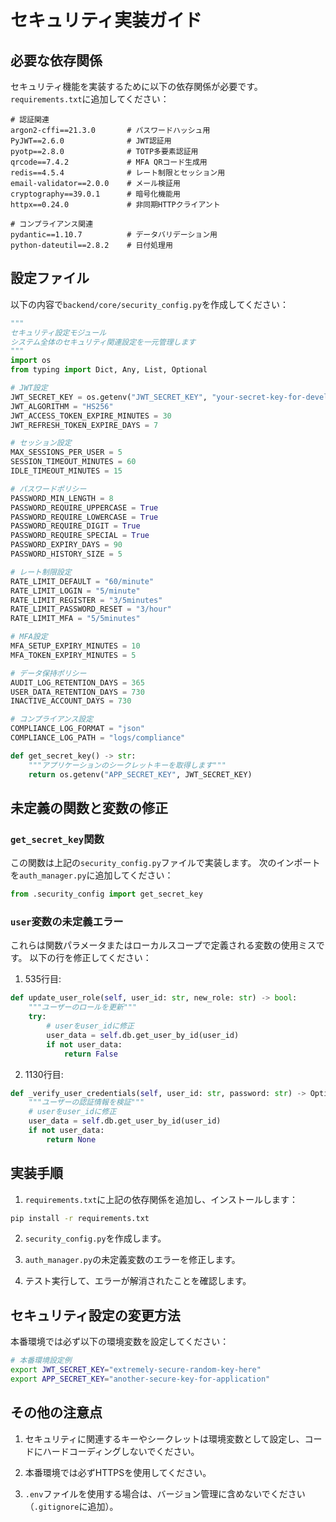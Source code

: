 # セキュリティ実装ガイド

## 必要な依存関係

セキュリティ機能を実装するために以下の依存関係が必要です。`requirements.txt`に追加してください：

```
# 認証関連
argon2-cffi==21.3.0       # パスワードハッシュ用
PyJWT==2.6.0              # JWT認証用
pyotp==2.8.0              # TOTP多要素認証用
qrcode==7.4.2             # MFA QRコード生成用
redis==4.5.4              # レート制限とセッション用
email-validator==2.0.0    # メール検証用
cryptography==39.0.1      # 暗号化機能用
httpx==0.24.0             # 非同期HTTPクライアント

# コンプライアンス関連
pydantic==1.10.7          # データバリデーション用
python-dateutil==2.8.2    # 日付処理用
```

## 設定ファイル

以下の内容で`backend/core/security_config.py`を作成してください：

```python
"""
セキュリティ設定モジュール
システム全体のセキュリティ関連設定を一元管理します
"""
import os
from typing import Dict, Any, List, Optional

# JWT設定
JWT_SECRET_KEY = os.getenv("JWT_SECRET_KEY", "your-secret-key-for-development-only")
JWT_ALGORITHM = "HS256"
JWT_ACCESS_TOKEN_EXPIRE_MINUTES = 30
JWT_REFRESH_TOKEN_EXPIRE_DAYS = 7

# セッション設定
MAX_SESSIONS_PER_USER = 5
SESSION_TIMEOUT_MINUTES = 60
IDLE_TIMEOUT_MINUTES = 15

# パスワードポリシー
PASSWORD_MIN_LENGTH = 8
PASSWORD_REQUIRE_UPPERCASE = True
PASSWORD_REQUIRE_LOWERCASE = True
PASSWORD_REQUIRE_DIGIT = True
PASSWORD_REQUIRE_SPECIAL = True
PASSWORD_EXPIRY_DAYS = 90
PASSWORD_HISTORY_SIZE = 5

# レート制限設定
RATE_LIMIT_DEFAULT = "60/minute"
RATE_LIMIT_LOGIN = "5/minute"
RATE_LIMIT_REGISTER = "3/5minutes"
RATE_LIMIT_PASSWORD_RESET = "3/hour"
RATE_LIMIT_MFA = "5/5minutes"

# MFA設定
MFA_SETUP_EXPIRY_MINUTES = 10
MFA_TOKEN_EXPIRY_MINUTES = 5

# データ保持ポリシー
AUDIT_LOG_RETENTION_DAYS = 365
USER_DATA_RETENTION_DAYS = 730
INACTIVE_ACCOUNT_DAYS = 730

# コンプライアンス設定
COMPLIANCE_LOG_FORMAT = "json"
COMPLIANCE_LOG_PATH = "logs/compliance"

def get_secret_key() -> str:
    """アプリケーションのシークレットキーを取得します"""
    return os.getenv("APP_SECRET_KEY", JWT_SECRET_KEY)
```

## 未定義の関数と変数の修正

### `get_secret_key`関数

この関数は上記の`security_config.py`ファイルで実装します。
次のインポートを`auth_manager.py`に追加してください：

```python
from .security_config import get_secret_key
```

### `user`変数の未定義エラー

これらは関数パラメータまたはローカルスコープで定義される変数の使用ミスです。
以下の行を修正してください：

1. 535行目:
```python
def update_user_role(self, user_id: str, new_role: str) -> bool:
    """ユーザーのロールを更新"""
    try:
        # userをuser_idに修正
        user_data = self.db.get_user_by_id(user_id)
        if not user_data:
            return False
```

2. 1130行目:
```python
def _verify_user_credentials(self, user_id: str, password: str) -> Optional[Dict[str, Any]]:
    """ユーザーの認証情報を検証"""
    # userをuser_idに修正
    user_data = self.db.get_user_by_id(user_id)
    if not user_data:
        return None
```

## 実装手順

1. `requirements.txt`に上記の依存関係を追加し、インストールします：
```bash
pip install -r requirements.txt
```

2. `security_config.py`を作成します。

3. `auth_manager.py`の未定義変数のエラーを修正します。

4. テスト実行して、エラーが解消されたことを確認します。

## セキュリティ設定の変更方法

本番環境では必ず以下の環境変数を設定してください：

```bash
# 本番環境設定例
export JWT_SECRET_KEY="extremely-secure-random-key-here"
export APP_SECRET_KEY="another-secure-key-for-application"
```

## その他の注意点

1. セキュリティに関連するキーやシークレットは環境変数として設定し、コードにハードコーディングしないでください。

2. 本番環境では必ずHTTPSを使用してください。

3. `.env`ファイルを使用する場合は、バージョン管理に含めないでください（`.gitignore`に追加）。